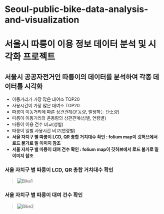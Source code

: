 # Seoul-public-bike-data-analysis-and-visualization
# 서울시 따릉이 이용 정보 데이터 분석 및 시각화 프로젝트

## 서울시 공공자전거인 따릉이의 데이터를 분석하여 각종 데이터를 시각화
- 이동거리가 가장 많은 대여소 TOP20
- 사용시간이 가장 많은 대여소 TOP20
- 따릉이 이동거리에 따른 상관관계(운동량, 발생하는 탄소량)
- 따릉이 이동거리와 운동량의 상관관계(성별, 연령별)
- 따릉이 이용 건수 비교(성별)
- 따릉이 일별 사용시간 비교(연령별)
- __서울 자치구 별 따릉이 LCD, QR 총합 거치대수 확인 : folium map이 깃허브에서 로드 불가로 밑 이미지 참조__
- __서울 자치구 별 따릉이 대여 건수 확인 : folium map이 깃허브에서 로드 불가로 밑 이미지 참조__

### 서울 자치구 별 따릉이 LCD, QR 총합 거치대수 확인
> ![Bike1](https://user-images.githubusercontent.com/86647046/149650936-c8aef64f-1dfe-46d9-be40-2ee4ce175ab0.PNG)

### 서울 자치구 별 따릉이 대여 건수 확인
> ![Bike2](https://user-images.githubusercontent.com/86647046/149650983-9140feac-2b9e-4441-abeb-a8aa953d8e03.PNG)
